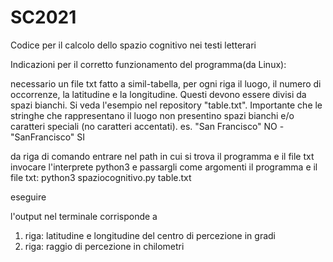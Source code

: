 # SC2021
Codice per il calcolo dello spazio cognitivo nei testi letterari

Indicazioni per il corretto funzionamento del programma(da Linux):

necessario un file txt fatto a simil-tabella, per ogni riga il luogo, il numero di occorrenze, la latitudine e la longitudine. Questi devono essere divisi da spazi bianchi.
Si veda l'esempio nel repository "table.txt".
Importante che le stringhe che rappresentano il luogo non presentino spazi bianchi e/o caratteri speciali (no caratteri accentati).
es. "San Francisco" NO - "SanFrancisco" SI

da riga di comando
entrare nel path in cui si trova il programma e il file txt
invocare l'interprete python3 e passargli come argomenti il programma e il file txt:
python3 spaziocognitivo.py table.txt

eseguire

l'output nel terminale corrisponde a
1. riga: latitudine e longitudine del centro di percezione in gradi
2. riga: raggio di percezione in chilometri
